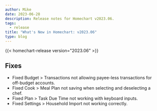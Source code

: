 ```yaml
---
author: Mike
date: 2023-06-28
description: Release notes for Homechart v2023.06.
tags:
  - release
title: "What's New in Homechart: v2023.06"
type: blog
---
```


{{< homechart-release version="2023.06" >}}

## Fixes

- Fixed Budget > Transactions not allowing payee-less transactions for off-budget accounts.
- Fixed Cook > Meal Plan not saving when selecting and deselecting a chef.
- Fixed Plan > Task Due Time not working with keyboard inputs.
- Fixed Settings > Household Import not working correctly.
